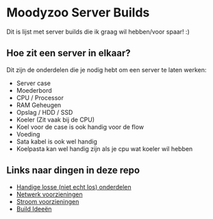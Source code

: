 # Moodyzoo Server Builds

Dit is lijst met server builds die ik graag wil hebben/voor spaar! :)

## Hoe zit een server in elkaar?

Dit zijn de onderdelen die je nodig hebt om een server te laten werken:

- Server case
- Moederbord
- CPU / Processor
- RAM Geheugen
- Opslag / HDD / SSD
- Koeler (Zit vaak bij de CPU)
- Koel voor de case is ook handig voor de flow
- Voeding
- Sata kabel is ook wel handig
- Koelpasta kan wel handig zijn als je cpu wat koeler wil hebben

## Links naar dingen in deze repo

- [Handige losse (niet echt los) onderdelen](https://github.com/Moodyzoo/serverbuilds/blob/d1dc8f1df6b239037bc82b82dc45bfef919ba51e/Losse%20Onderdelen.md)
- [Netwerk voorzieningen](https://github.com/Moodyzoo/serverbuilds/blob/d1dc8f1df6b239037bc82b82dc45bfef919ba51e/Losse%20Onderdelen.md)
- [Stroom voorzieningen](https://github.com/Moodyzoo/serverbuilds/blob/e29b5df10989448a5ede14d27aa5f10e88cceabb/stroom.md)
- [Build Ideeën](https://github.com/Moodyzoo/serverbuilds/blob/b68af0f89fff3605a80dc6d4906de4a507b539df/builds.md)
